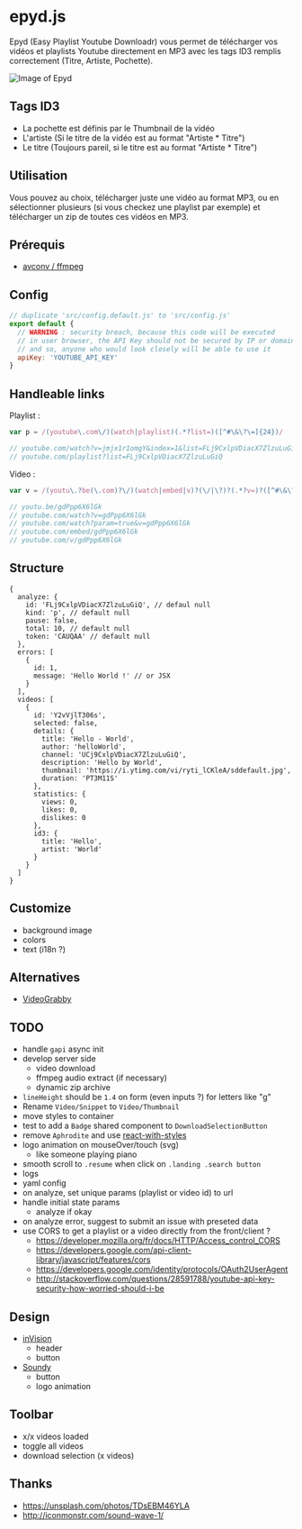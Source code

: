 # epyd.js
Epyd (Easy Playlist Youtube Downloadr) vous permet de télécharger vos vidéos et playlists Youtube directement en MP3 avec les tags ID3 remplis correctement (Titre, Artiste, Pochette).

![Image of Epyd](http://i.imgur.com/0VpJD9M.png)

## Tags ID3
* La pochette est définis par le Thumbnail de la vidéo
* L'artiste (Si le titre de la vidéo est au format "Artiste * Titre")
* Le titre (Toujours pareil, si le titre est au format "Artiste * Titre")

## Utilisation
Vous pouvez au choix, télécharger juste une vidéo au format MP3, ou en sélectionner plusieurs (si vous checkez une playlist par exemple) et télécharger un zip de toutes ces vidéos en MP3.

## Prérequis
* [avconv / ffmpeg](https://libav.org/download/)

## Config
```js
// duplicate 'src/config.default.js' to 'src/config.js'
export default {
  // WARNING : security breach, because this code will be executed
  // in user browser, the API Key should not be secured by IP or domain,
  // and so, anyone who would look closely will be able to use it
  apiKey: 'YOUTUBE_API_KEY'
}
```

## Handleable links
Playlist :
```js
var p = /(youtube\.com\/)(watch|playlist)(.*?list=)([^#\&\?\=]{24})/

// youtube.com/watch?v=jmjx1r1omgY&index=1&list=FLj9CxlpVDiacX7ZlzuLuGiQ
// youtube.com/playlist?list=FLj9CxlpVDiacX7ZlzuLuGiQ
```

Video :
```js
var v = /(youtu\.?be(\.com)?\/)(watch|embed|v)?(\/|\?)?(.*?v=)?([^#\&\?\=]{11})/

// youtu.be/gdPpp6X6lGk
// youtube.com/watch?v=gdPpp6X6lGk
// youtube.com/watch?param=true&v=gdPpp6X6lGk
// youtube.com/embed/gdPpp6X6lGk
// youtube.com/v/gdPpp6X6lGk
```

## Structure
```
{
  analyze: {
    id: 'FLj9CxlpVDiacX7ZlzuLuGiQ', // defaul null
    kind: 'p', // default null
    pause: false,
    total: 10, // default null
    token: 'CAUQAA' // default null
  },
  errors: [
    {
      id: 1,
      message: 'Hello World !' // or JSX
    }
  ],
  videos: [
    {
      id: 'Y2vVjlT306s',
      selected: false,
      details: {
        title: 'Hello - World',
        author: 'helloWorld',
        channel: 'UCj9CxlpVDiacX7ZlzuLuGiQ',
        description: 'Hello by World',
        thumbnail: 'https://i.ytimg.com/vi/ryti_lCKleA/sddefault.jpg',
        duration: 'PT3M11S'
      },
      statistics: {
        views: 0,
        likes: 0,
        dislikes: 0
      },
      id3: {
        title: 'Hello',
        artist: 'World'
      }
    }
  ]
}
```

## Customize
* background image
* colors
* text (i18n ?)

## Alternatives
* [VideoGrabby](http://www.videograbby.com/)

## TODO
* handle `gapi` async init
* develop server side
  * video download
  * ffmpeg audio extract (if necessary)
  * dynamic zip archive
* `lineHeight` should be `1.4` on form (even inputs ?) for letters like "g"
* Rename `Video/Snippet` to `Video/Thumbnail`
* move styles to container
* test to add a `Badge` shared component to `DownloadSelectionButton`
* remove `Aphrodite` and use [react-with-styles](https://github.com/airbnb/react-with-styles)
* logo animation on mouseOver/touch (svg)
  * like someone playing piano
* smooth scroll to `.resume` when click on `.landing .search button`
* logs
* yaml config
* on analyze, set unique params (playlist or video id) to url
* handle initial state params
  * analyze if okay
* on analyze error, suggest to submit an issue with preseted data
* use CORS to get a playlist or a video directly from the front/client ?
  * https://developer.mozilla.org/fr/docs/HTTP/Access_control_CORS
  * https://developers.google.com/api-client-library/javascript/features/cors
  * https://developers.google.com/identity/protocols/OAuth2UserAgent
  * http://stackoverflow.com/questions/28591788/youtube-api-key-security-how-worried-should-i-be

## Design
* [inVision](https://www.invisionapp.com/)
  * header
  * button
* [Soundy](https://www.soundy.top/sounds/new)
  * button
  * logo animation

## Toolbar
* x/x videos loaded
* toggle all videos
* download selection (x videos)

## Thanks
* https://unsplash.com/photos/TDsEBM46YLA
* http://iconmonstr.com/sound-wave-1/

